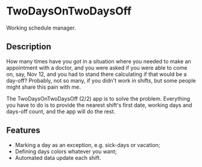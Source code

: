# TwoDaysOnTwoDaysOff

Working schedule manager.

## Description

How many times have you got in a situation where you needed to make an appointment with a doctor, and you were asked if you were able to come on, say, Nov 12, and you had to stand there calculating if that would be a day-off? Probably, not so many, if you didn't work in shifts, but some people might share this pain with me.

The TwoDaysOnTwoDaysOff (2/2) app is to solve the problem. Everything you have to do is to provide the nearest shift's first date, working days and days-off count, and the app will do the rest.

## Features

  - Marking a day as an exception, e.g. sick-days or vacation;
  - Defining days colors whatever you want;
  - Automated data update each shift.
